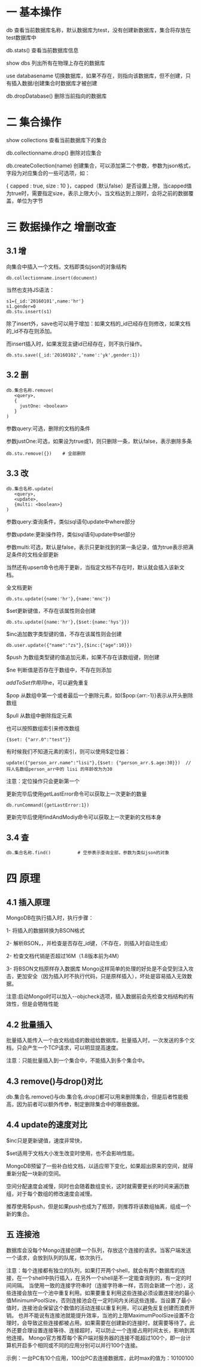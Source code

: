 # 一 基本操作
db                          查看当前数据库名称，默认数据库为test，没有创建新数据库，集合将存放在test数据库中

db.stats()                  查看当前数据库信息

show dbs                    列出所有在物理上存在的数据库

use databasename            切换数据库，如果不存在，则指向该数据库，但不创建，只有插入数据/创建集合时数据库才被创建

db.dropDatabase()           删除当前指向的数据库

# 二 集合操作
show collections            查看当前数据库下的集合

db.collectionname.drop()    删除对应集合

db.createCollection(name)   创建集合，可以添加第二个参数，参数为json格式，字段为对应集合的一些可选项，如：

 { capped : true, size : 10 }，capped（默认false）是否设置上限，当capped值为true时，需要指定size，表示上限大小，当文档达到上限时，会将之前的数据覆盖，单位为字节
 
# 三 数据操作之 增删改查

## 3.1 增

向集合中插入一个文档，文档即类似json的对象结构
```
db.collectionname.insert(document)
```
当然也支持JS语法：
```
s1={_id:'20160101',name:'hr'}
s1.gender=0
db.stu.insert(s1)
```

除了insert外，save也可以用于增加：如果文档的_id已经存在则修改，如果文档的_id不存在则添加。  

而insert插入时，如果发现主键id已经存在，则不执行操作。
```
db.stu.save({_id:'20160102','name':'yk',gender:1})
```
## 3.2 删
```
db.集合名称.remove(
   <query>,
   {
     justOne: <boolean>
   }
)
```
参数query:可选，删除的文档的条件

参数justOne:可选，如果设为true或1，则只删除一条，默认false，表示删除多条

```
db.stu.remove({})    # 全部删除
```
## 3.3 改
```
db.集合名称.update(
   <query>,
   <update>,
   {multi: <boolean>}
)
```
参数query:查询条件，类似sql语句update中where部分

参数update:更新操作符，类似sql语句update中set部分

参数multi:可选，默认是false，表示只更新找到的第一条记录，值为true表示把满足条件的文档全部更新  

当然还有upsert命令也用于更新，当指定文档不存在时，默认就会插入该新文档。

全文档更新

```
db.stu.update({name:'hr'},{name:'mnc'})

```
$set更新键值，不存在该属性则会创建
```
db.stu.update({name:'hr'},{$set:{name:'hys'}})
```

$inc追加数字类型键的值，不存在该属性则会创建
```
db.user.update({"name":"zs"},{$inc:{"age":10}})
```

$push       为数组类型键的值追加元素，如果不存在该数组键，则创建

$ne         判断值是否存在于数组中，不存在则添加

$addToSet   作用同$ne，可以避免重复

$pop        从数组中第一个或者最后一个删除元素，如{$pop:{arr:-1}}表示从开头删除数组

$pull       从数组中删除指定元素

也可以按照数组索引来修改数组

```
{$set: {"arr.0":"test"}}
```
有时候我们不知道元素的索引，则可以使用$定位器：
```
update({"person_arr.name":"lisi"},{$set: {"person_arr.$.age:30}})  //将人名数组person_arr中的 lisi 的年龄改为为30
```
注意：定位操作只会更新第一个

更新完毕后使用getLastError命令可以获取上一次更新的数量
```
db.runCommand({getLastError:1})
```

更新完毕后使用findAndModiy命令可以获取上一次更新的文档本身
## 3.4 查
```
db.集合名称.find()          # 空参表示查询全部，参数为类似json的对象
```
# 四 原理
## 4.1 插入原理
MongoDB在执行插入时，执行步骤：

1- 将插入的数据转换为BSON格式

2- 解析BSON，，并检查是否存在_id键，（不存在，则插入时自动生成）

2- 检查文档代销是否超过16M（1.8版本前为4M）

3- 将BSON文档原样存入数据库 Mongo这样简单的处理的好处是不会受到注入攻击，更加安全（因为插入时不执行代码，只是原样插入），坏处是容易插入无效数据。

注意:启动Mongo时可以加入--objcheck选项，插入数据前会先检查文档结构的有效性，但是会牺牲性能

## 4.2 批量插入
批量插入能传入一个由文档组成的数组给数据库。批量插入时，一次发送的多个文档，只会产生一个TCP请求，可以明显提高速度。

注意：只能批量插入到一个集合中，不能插入到多个集合中。

## 4.3 remove()与drop()对比
db.集合名.remove()与db.集合名.drop()都可以用来删除集合，但是后者性能极高，因为前者可以额外传参，制定删除集合中的哪些数据。

## 4.4 update的速度对比

$inc只是更新键值，速度非常快，

$set适用于文档大小发生改变时使用，也不会影响性能。

MongoDB预留了一些补白给文档，以适应带下变化，如果超出原来的空间，就得重新分配一块新的空间。

空间分配速度会减慢，同时也会随着数组变长，这时就需要更长的时间来遍历数组，对于每个数组的修改速度会减慢。

推荐使用$push，但是如果push也成为了瓶颈，则推荐将该数组抽离，组成一个新的集合。

## 五 连接池

数据库会没每个Mongo连接创建一个队列，存放这个连接的请求。当客户端发送一个请求，会放到队列的队尾，依次执行。

注意：每个连接都有独立的队列，如果打开两个shell，就会有两个数据库的连接，在一个shell中执行插入，在另外一个shell是不一定能查询到的，有一定的时间间隔。 当使用一致的连接字符串时（连接字符串一样，否则会新建一个池），这些连接会放在一个池中重复利用。如果要重复利用这些连接必须设置连接池的最小值MinimumPoolSize，否则连接池会在一定时间内关闭这些连接。当设置了最小值时，连接池会保留这个数值的活动连接以重复利用，可以避免反复创建而浪费开销。
也并不能说有连接池就能提升效率，当池的上限MaximumPoolSize设置不合理时，会导致这些连接都被占用。如果需要在创建新的连接时，就需要等待了。此外还要合理设置连接等待、连接超时，可以防止一个连接占用时间太长，影响到其他连接。 Mongo官方推荐每个客户端对服务器的连接不能超过100个，即一台计算机开启多个相同或不同的应用分别可以并行100个连接。

示例：一台PC有10个应用，100台PC去连接数据库，此时max的值为：10100100
